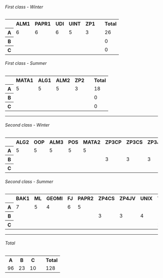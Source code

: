 ###### First class - Winter
<table>
	<tr>
		<th></th>
		<th>ALM1</th>
		<th>PAPR1</th>
		<th>UDI</th>
		<th>UINT</th>
		<th>ZP1</th>
		<th></th>
		<th>Total</th>
	</tr>
	<tr>
		<th scope="row">A</th>
		<td>6</td>
		<td>6</td>
		<td>6</td>
		<td>5</td>
		<td>3</td>
		<td></td>
		<td>26</td>
	</tr>
	<tr>
	<th scope="row">B</th>
		<td></td>
		<td></td>
		<td></td>
		<td></td>
		<td></td>
		<td></td>
		<td>0</td>
	</tr>
	<th scope="row">C</th>
		<td></td>
		<td></td>
		<td></td>
		<td></td>
		<td></td>
		<td></td>
		<td>0</td>
	</tr>
</table>

###### First class - Summer
<table>
	<tr>
		<th></th>
		<th>MATA1</th>
		<th>ALG1</th>
		<th>ALM2</th>
		<th>ZP2</th>
		<th></th>
		<th>Total</th>
	</tr>
	<tr>
		<th scope="row">A</th>
		<td>5</td>
		<td>5</td>
		<td>5</td>
		<td>3</td>
		<td></td>
		<td>18</td>
	</tr>
	<tr>
	<th scope="row">B</th>
		<td></td>
		<td></td>
		<td></td>
		<td></td>
		<td></td>
		<td>0</td>
	</tr>
	<th scope="row">C</th>
		<td></td>
		<td></td>
		<td></td>
		<td></td>
		<td></td>
		<td>0</td>
	</tr>
</table>

---

###### Second class - Winter
<table>
	<tr>
		<th></th>
		<th>ALG2</th>
		<th>OOP</th>
		<th>ALM3</th>
		<th>POS</th>
		<th>MATA2</th>
		<th>ZP3CP</th>
		<th>ZP3CS</th>
		<th>ZP3JV</th>
		<th>DIPR</th>
		<th>TEXZA</th>
		<th></th>
		<th>Total</th>
	</tr>
	<tr>
		<th scope="row">A</th>
		<td>5</td>
		<td>5</td>
		<td>5</td>
		<td>5</td>
		<td>5</td>
		<td></td>
		<td></td>
		<td></td>
		<td></td>
		<td></td>
		<td></td>
		<td>25</td>
	</tr>
	<tr>
	<th scope="row">B</th>
		<td></td>
		<td></td>
		<td></td>
		<td></td>
		<td></td>
		<td>3</td>
		<td>3</td>
		<td>3</td>
		<td>4</td>
		<td></td>
		<td></td>
		<td>13</td>
	</tr>
	<th scope="row">C</th>
		<td></td>
		<td></td>
		<td></td>
		<td></td>
		<td></td>
		<td></td>
		<td></td>
		<td></td>
		<td></td>
		<td>2</td>
		<td></td>
		<td>2</td>
	</tr>
</table>

###### Second class - Summer
<table>
	<tr>
		<th></th>
		<th>BAK1</th>
		<th>ML</th>
		<th>GEOMI</th>
		<th>FJ</th>
		<th>PAPR2</th>
		<th>ZP4CS</th>
		<th>ZP4JV</th>
		<th>UNIX</th>
		<th>TEXL</th>
		<th>PTWS5</th>
		<th>TWS</th>
		<th></th>
		<th>Total</th>
	</tr>
	<tr>
		<th scope="row">A</th>
		<td>7</td>
		<td>5</td>
		<td>4</td>
		<td>6</td>
		<td>5</td>
		<td></td>
		<td></td>
		<td></td>
		<td></td>
		<td></td>
		<td></td>
		<td></td>
		<td>27</td>
	</tr>
	<tr>
	<th scope="row">B</th>
		<td></td>
		<td></td>
		<td></td>
		<td></td>
		<td></td>
		<td>3</td>
		<td>3</td>
		<td>4</td>
		<td></td>
		<td></td>
		<td></td>
		<td></td>
		<td>10</td>
	</tr>
	<th scope="row">C</th>
		<td></td>
		<td></td>
		<td></td>
		<td></td>
		<td></td>
		<td></td>
		<td></td>
		<td></td>
		<td>2</td>
		<td>3</td>
		<td>3</td>
		<td></td>
		<td>8</td>
	</tr>
</table>

---

###### Total
<table>
	<tr><th>A</th><th>B</th><th>C</th><th></th><th>Total</th></tr>
	<tr><td>96</td><td>23</td><td>10</td><td></td><td>128</td></tr>
</table>
